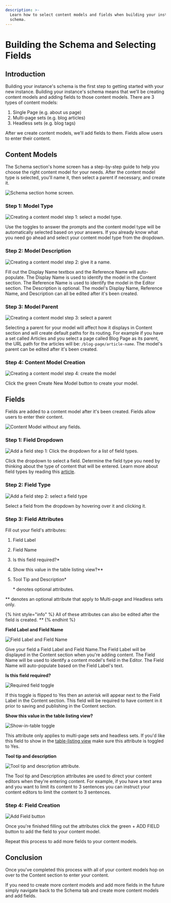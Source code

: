 ```yaml
---
description: >-
  Learn how to select content models and fields when building your instance's
  schema.
---
```


# Building the Schema and Selecting Fields

## Introduction

Building your instance's schema is the first step to getting started with your new instance. Building your instance's schema means that we'll be creating content models and adding fields to those content models. There are 3 types of content models:

1. Single Page (e.g. about us page)
2. Multi-page sets (e.g. blog articles)
3. Headless sets (e.g. blog tags)

After we create content models, we'll add fields to them. Fields allow users to enter their content.

## Content Models

The Schema section's home screen has a step-by-step guide to help you choose the right content model for your needs. After the content model type is selected, you'll name it, then select a parent if necessary, and create it.

![Schema section home screen.](../../.gitbook/assets/Schema-section-homescreen.png)

### Step 1: Model Type

![Creating a content model step 1: select a model type.](../../.gitbook/assets/schema-section-content-model-creation-step1-model-type.png)

Use the toggles to answer the prompts and the content model type will be automatically selected based on your answers. If you already know what you need go ahead and select your content model type from the dropdown.

### Step 2: Model Description

![Creating a content model step 2: give it a name.](../../.gitbook/assets/schema-section-content-model-creation-step2-model-description.png)

Fill out the Display Name textbox and the Reference Name will auto-populate. The Display Name is used to identify the model in the Content section. The Reference Name is used to identify the model in the Editor section. The Description is optional. The model's Display Name, Reference Name, and Description can all be edited after it's been created.

### Step 3: Model Parent

![Creating a content model step 3: select a parent](../../.gitbook/assets/schema-section-content-model-creation-step3-model-parent.png)

Selecting a parent for your model will affect how it displays in Content section and will create default paths for its routing. For example if you have a set called Articles and you select a page called Blog Page as its parent, the URL path for the articles will be: `/blog-page/article-name`. The model's parent can be edited after it's been created.

### Step 4: Content Model Creation

![Creating a content model step 4: create the model](<../../.gitbook/assets/create-new-model-button (1).png>)

Click the green Create New Model button to create your model.

## Fields

Fields are added to a content model after it's been created. Fields allow users to enter their content.

![Content Model without any fields.](../../.gitbook/assets/add-field-to-content-model.png)

### Step 1: Field Dropdown

![Add a field step 1: Click the dropdown for a list of field types.](../../.gitbook/assets/field-selection-dropdown.png)

Click the dropdown to select a field. Determine the field type you need by thinking about the type of content that will be entered. Learn more about field types by reading this [article](https://zesty.org/services/manager-ui/schema/fields).

### Step 2: Field Type

![Add a field step 2: select a field type](../../.gitbook/assets/select-a-field-type.png)

Select a field from the dropdown by hovering over it and clicking it.

### Step 3: Field Attributes

Fill out your field's attributes:

1. Field Label
2. Field Name
3. Is this field required?\*
4. Show this value in the table listing view?\*\*
5.  Tool Tip and Description\*

    \* denotes optional attributes.

\*\* denotes an optional attribute that apply to Multi-page and Headless sets only.

{% hint style="info" %}
All of these attributes can also be edited after the field is created. _\*\*_
{% endhint %}

**Field Label and Field Name**

![Field Label and Field Name](../../.gitbook/assets/label-and-name-your-field.png)

Give your field a Field Label and Field Name.The Field Label will be displayed in the Content section when you're adding content. The Field Name will be used to identify a content model's field in the Editor. The Field Name will auto-populate based on the Field Label's text.

**Is this field required?**

![Required field toggle](../../.gitbook/assets/field-required-option.png)

If this toggle is flipped to Yes then an asterisk will appear next to the Field Label in the Content section. This field will be required to have content in it prior to saving and publishing in the Content section.

**Show this value in the table listing view?**

![Show-in-table toggle](../../.gitbook/assets/field-show-in-table.png)

This attribute only applies to multi-page sets and headless sets. If you'd like this field to show in the [table-listing view](https://zesty.org/services/manager-ui/content#table-listing-view) make sure this attribute is toggled to Yes.

**Tool tip and description**

![Tool tip and description attribute.](../../.gitbook/assets/field-tool-tip-description.png)

The Tool tip and Description attributes are used to direct your content editors when they're entering content. For example, if you have a text area and you want to limit its content to 3 sentences you can instruct your content editors to limit the content to 3 sentences.

### Step 4: Field Creation

![Add Field button](../../.gitbook/assets/add-field-button.png)

Once you're finished filling out the attributes click the green + ADD FIELD button to add the field to your content model.

Repeat this process to add more fields to your content models.

## Conclusion

Once you've completed this process with all of your content models hop on over to the Content section to enter your content.

If you need to create more content models and add more fields in the future simply navigate back to the Schema tab and create more content models and add fields.
